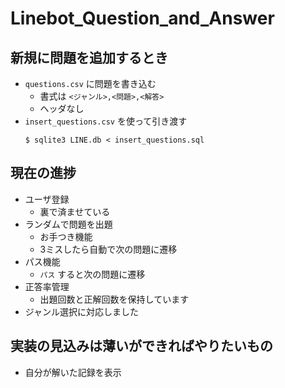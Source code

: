# Linebot_Question_and_Answer

## 新規に問題を追加するとき
- `questions.csv` に問題を書き込む
    - 書式は `<ジャンル>,<問題>,<解答>`
    - ヘッダなし
- `insert_questions.csv` を使って引き渡す
    ```console
    $ sqlite3 LINE.db < insert_questions.sql
    ```

## 現在の進捗
- ユーザ登録
    - 裏で済ませている
- ランダムで問題を出題
    - お手つき機能
    - 3ミスしたら自動で次の問題に遷移
- パス機能
    - `パス` すると次の問題に遷移
- 正答率管理
    - 出題回数と正解回数を保持しています
- ジャンル選択に対応しました

## 実装の見込みは薄いができればやりたいもの
- 自分が解いた記録を表示